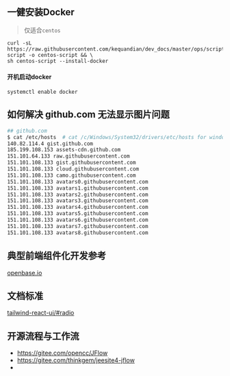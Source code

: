 ## 一健安装Docker
> 仅适合`centos`
```
curl -sL https://raw.githubusercontent.com/kequandian/dev_docs/master/ops/scripts/centos-script -o centos-script && \ 
sh centos-script --install-docker
```
#### 开机启动docker
```
systemctl enable docker
```


## 如何解决 github.com 无法显示图片问题
```sh
## github.com
$ cat /etc/hosts  # cat /c/Windows/System32/drivers/etc/hosts for windows
140.82.114.4 gist.github.com
185.199.108.153 assets-cdn.github.com
151.101.64.133 raw.githubusercontent.com
151.101.108.133 gist.githubusercontent.com
151.101.108.133 cloud.githubusercontent.com
151.101.108.133 camo.githubusercontent.com
151.101.108.133 avatars0.githubusercontent.com
151.101.108.133 avatars1.githubusercontent.com
151.101.108.133 avatars2.githubusercontent.com
151.101.108.133 avatars3.githubusercontent.com
151.101.108.133 avatars4.githubusercontent.com
151.101.108.133 avatars5.githubusercontent.com
151.101.108.133 avatars6.githubusercontent.com
151.101.108.133 avatars7.githubusercontent.com
151.101.108.133 avatars8.githubusercontent.com
```

## 典型前端组件化开发参考
[openbase.io](https://openbase.io)

## 文档标准
[tailwind-react-ui/#radio](https://emortlock.github.io/tailwind-react-ui/)


## 开源流程与工作流
- https://gitee.com/opencc/JFlow
- https://gitee.com/thinkgem/jeesite4-jflow
- 
